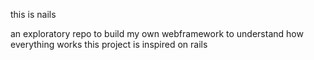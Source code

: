 this is nails

an exploratory repo to build my own webframework to understand how everything works
this project is inspired on rails
